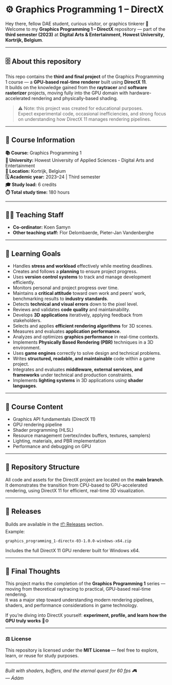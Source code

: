 # ⚙️ Graphics Programming 1 – DirectX  

Hey there, fellow DAE student, curious visitor, or graphics tinkerer 👋  
Welcome to my **Graphics Programming 1 – DirectX** repository — part of the **third semester (2023)** at **Digital Arts & Entertainment**, **Howest University**, **Kortrijk, Belgium**.

---

## 🗄️ About this repository

This repo contains the **third and final project** of the Graphics Programming 1 course — a **GPU-based real-time renderer** built using **DirectX 11**.  
It builds on the knowledge gained from the **raytracer** and **software rasterizer** projects, moving fully into the GPU domain with hardware-accelerated rendering and physically-based shading.

> ⚠️ Note: this project was created for educational purposes.  
> Expect experimental code, occasional inefficiencies, and strong focus on understanding how DirectX 11 manages rendering pipelines.

---

## 🔎 Course Information

**📚 Course:** Graphics Programming 1  
**🏫 University:** Howest University of Applied Sciences - Digital Arts and Entertainment   
**📍 Location:** Kortrijk, Belgium  
**🗓️ Academic year:** 2023–24 | Third semester  
**🎓 Study load:** 6 credits  
**⏱️ Total study time:** 180 hours  

---

## 👨‍🏫 Teaching Staff

- **Co-ordinator:** Koen Samyn  
- **Other teaching staff:** Flor Delombaerde, Pieter-Jan Vandenberghe  

---

## 🎯 Learning Goals  

- Handles **stress and workload** effectively while meeting deadlines.  
- Creates and follows a **planning** to ensure project progress.  
- Uses **version control systems** to track and manage development efficiently.  
- Monitors personal and project progress over time.  
- Maintains a **critical attitude** toward own work and peers’ work, benchmarking results to **industry standards**.  
- Detects **technical and visual errors** down to the pixel level.  
- Reviews and validates **code quality** and maintainability.  
- Develops **3D applications** iteratively, applying feedback from stakeholders.  
- Selects and applies **efficient rendering algorithms** for 3D scenes.  
- Measures and evaluates **application performance**.  
- Analyzes and optimizes **graphics performance** in real-time contexts.  
- Implements **Physically Based Rendering (PBR)** techniques in a 3D environment.  
- Uses **game engines** correctly to solve design and technical problems.  
- Writes **structured, readable, and maintainable** code within a game project.  
- Integrates and evaluates **middleware, external services, and frameworks** under technical and production constraints.  
- Implements **lighting systems** in 3D applications using **shader languages**.  

---

## 🧩 Course Content

- Graphics API fundamentals (DirectX 11)  
- GPU rendering pipeline  
- Shader programming (HLSL)  
- Resource management (vertex/index buffers, textures, samplers)  
- Lighting, materials, and PBR implementation  
- Performance and debugging on GPU  

---

## 📂 Repository Structure

All code and assets for the DirectX project are located on the **main branch**.  
It demonstrates the transition from CPU-based to GPU-accelerated rendering, using DirectX 11 for efficient, real-time 3D visualization.

---

## 🚀 Releases

Builds are available in the [📦 Releases](../../releases) section.  
Example:

`graphics_programming_1-directx-03-1.0.0-windows-x64.zip`

Includes the full DirectX 11 GPU renderer built for Windows x64.

---

## 🧠 Final Thoughts

This project marks the completion of the **Graphics Programming 1** series — moving from theoretical raytracing to practical, GPU-based real-time rendering.  
It was a major step toward understanding modern rendering pipelines, shaders, and performance considerations in game technology.

If you’re diving into DirectX yourself: **experiment, profile, and learn how the GPU truly works** 🔬⚙️

---

### ⚖️ License
This repository is licensed under the **MIT License** — feel free to explore, learn, or reuse for study purposes.

---

*Built with shaders, buffers, and the eternal quest for 60 fps 🎮  
— Ádám*
